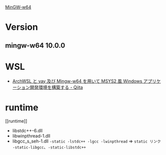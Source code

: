 
[MinGW-w64](https://www.mingw-w64.org/)

# Version
## mingw-w64 10.0.0

# WSL
- [ArchWSL と yay 及び Mingw-w64 を用いて MSYS2 風 Windows アプリケーション開発環境を構築する - Qiita](https://qiita.com/EarthSimilarityIndex/items/38c854b009b22d143b0b)
# runtime
[[runtime]]
-   libstdc++-6.dll
-   libwinpthread-1.dll
-   libgcc_s_seh-1.dll
`-static -lstdc++ -lgcc -lwinpthread` => `static リンク`
`-static-libgcc`、`-static-libstdc++`

